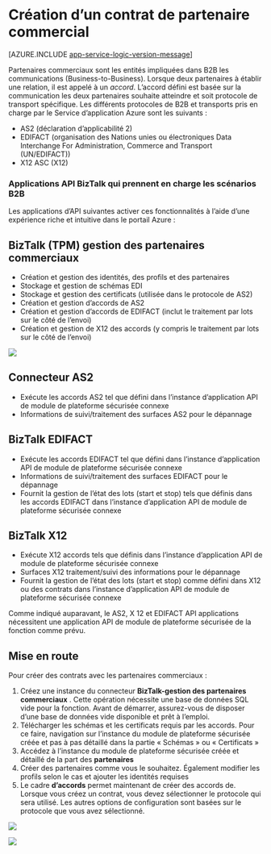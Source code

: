 <properties 
   pageTitle="Créer un accord de partenariat commercial dans le Service d’application Azure | Microsoft Azure" 
   description="Créer la négociation d’accords de partenariat" 
   services="logic-apps" 
   documentationCenter=".net,nodejs,java" 
   authors="rajram" 
   manager="erikre" 
   editor=""/>

<tags
   ms.service="logic-apps"
   ms.devlang="multiple"
    ms.topic="get-started-article"
   ms.tgt_pltfrm="na"
   ms.workload="integration" 
   ms.date="08/23/2016"
   ms.author="rajram"/>

# <a name="creating-a-trading-partner-agreement"></a>Création d’un contrat de partenaire commercial   

[AZURE.INCLUDE [app-service-logic-version-message](../../includes/app-service-logic-version-message.md)]

Partenaires commerciaux sont les entités impliquées dans B2B les communications (Business-to-Business). Lorsque deux partenaires à établir une relation, il est appelé à un *accord*. L’accord défini est basée sur la communication les deux partenaires souhaite atteindre et soit protocole de transport spécifique. Les différents protocoles de B2B et transports pris en charge par le Service d’application Azure sont les suivants :

- AS2 (déclaration d’applicabilité 2)
- EDIFACT (organisation des Nations unies ou électroniques Data Interchange For Administration, Commerce and Transport (UN/EDIFACT))
- X12 ASC (X12)

### <a name="biztalk-api-apps-that-support-b2b-scenarios"></a>Applications API BizTalk qui prennent en charge les scénarios B2B
Les applications d’API suivantes activer ces fonctionnalités à l’aide d’une expérience riche et intuitive dans le portail Azure :


## <a name="biztalk-trading-partner-management-tpm"></a>BizTalk (TPM) gestion des partenaires commerciaux
- Création et gestion des identités, des profils et des partenaires
- Stockage et gestion de schémas EDI
- Stockage et gestion des certificats (utilisée dans le protocole de AS2)
- Création et gestion d’accords de AS2
- Création et gestion d’accords de EDIFACT (inclut le traitement par lots sur le côté de l’envoi)
- Création et gestion de X12 des accords (y compris le traitement par lots sur le côté de l’envoi)

![][1]


## <a name="as2-connector"></a>Connecteur AS2
- Exécute les accords AS2 tel que défini dans l’instance d’application API de module de plateforme sécurisée connexe
- Informations de suivi/traitement des surfaces AS2 pour le dépannage


## <a name="biztalk-edifact"></a>BizTalk EDIFACT
- Exécute les accords EDIFACT tel que défini dans l’instance d’application API de module de plateforme sécurisée connexe
- Informations de suivi/traitement des surfaces EDIFACT pour le dépannage
- Fournit la gestion de l’état des lots (start et stop) tels que définis dans les accords EDIFACT dans l’instance d’application API de module de plateforme sécurisée connexe


## <a name="biztalk-x12"></a>BizTalk X12
- Exécute X12 accords tels que définis dans l’instance d’application API de module de plateforme sécurisée connexe 
- Surfaces X12 traitement/suivi des informations pour le dépannage
- Fournit la gestion de l’état des lots (start et stop) comme défini dans X12 ou des contrats dans l’instance d’application API de module de plateforme sécurisée connexe

Comme indiqué auparavant, le AS2, X 12 et EDIFACT API applications nécessitent une application API de module de plateforme sécurisée de la fonction comme prévu.


## <a name="getting-started"></a>Mise en route
Pour créer des contrats avec les partenaires commerciaux :

1. Créez une instance du connecteur **BizTalk-gestion des partenaires commerciaux** . Cette opération nécessite une base de données SQL vide pour la fonction. Avant de démarrer, assurez-vous de disposer d’une base de données vide disponible et prêt à l’emploi.
2. Télécharger les schémas et les certificats requis par les accords. Pour ce faire, navigation sur l’instance du module de plateforme sécurisée créée et pas à pas détaillé dans la partie « Schémas » ou « Certificats »
3. Accédez à l’instance du module de plateforme sécurisée créée et détaillé de la part des **partenaires**
4. Créer des partenaires comme vous le souhaitez. Également modifier les profils selon le cas et ajouter les identités requises
5. Le cadre **d’accords** permet maintenant de créer des accords de. Lorsque vous créez un contrat, vous devez sélectionner le protocole qui sera utilisé. Les autres options de configuration sont basées sur le protocole que vous avez sélectionné.

![][2]

![][3]

<!--Image references-->
[1]: ./media/app-service-logic-create-a-trading-partner-agreement/TPMResourceView.png
[2]: ./media/app-service-logic-create-a-trading-partner-agreement/ProtocolSelection.png
[3]: ./media/app-service-logic-create-a-trading-partner-agreement/X12AgreementCreation.png
 
